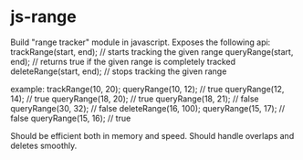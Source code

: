 js-range
========

Build "range tracker" module in javascript. Exposes the following api:
trackRange(start, end);  // starts tracking the given range
queryRange(start, end);  // returns true if the given range is completely tracked
deleteRange(start, end); // stops tracking the given range

example:
trackRange(10, 20);
queryRange(10, 12);  // true
queryRange(12, 14);  // true
queryRange(18, 20);  // true
queryRange(18, 21);  // false
queryRange(30, 32);  // false
deleteRange(16, 100);
queryRange(15, 17);  // false
queryRange(15, 16);  // true

Should be efficient both in memory and speed. Should handle overlaps and deletes smoothly.
